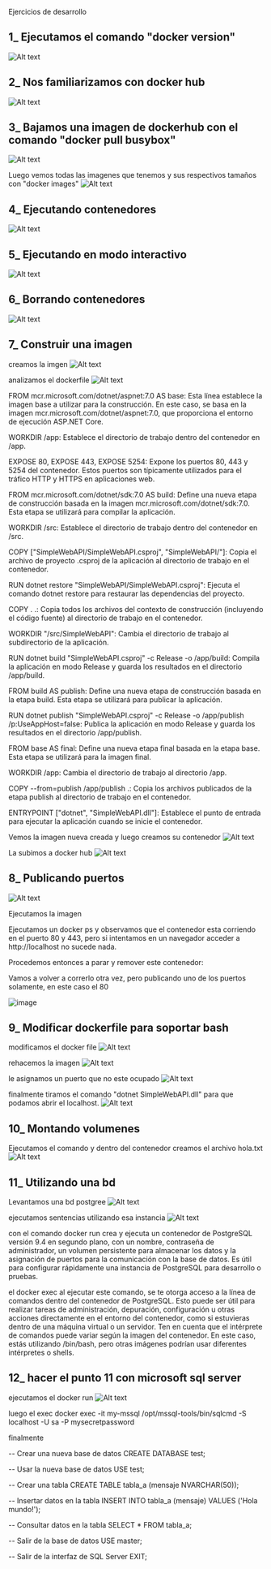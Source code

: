 Ejercicios de desarrollo

## 1_ Ejecutamos el comando "docker version"
![Alt text](1.png)

## 2_ Nos familiarizamos con docker hub
![Alt text](2.png)

## 3_ Bajamos una imagen de dockerhub con el comando "docker pull busybox"
![Alt text](3.png)

Luego vemos todas las imagenes que tenemos y sus respectivos tamaños con "docker images"
![Alt text](4.png)

##  4_ Ejecutando contenedores
![Alt text](5.png)

##  5_ Ejecutando en modo interactivo
![Alt text](6.png)

##  6_ Borrando contenedores
![Alt text](7.png)

##  7_ Construir una imagen
creamos la imgen
![Alt text](8.png)

analizamos el dockerfile
![Alt text](9.png)

FROM mcr.microsoft.com/dotnet/aspnet:7.0 AS base: Esta línea establece la imagen base a utilizar para la construcción. En este caso, se basa en la imagen mcr.microsoft.com/dotnet/aspnet:7.0, que proporciona el entorno de ejecución ASP.NET Core.

WORKDIR /app: Establece el directorio de trabajo dentro del contenedor en /app.

EXPOSE 80, EXPOSE 443, EXPOSE 5254: Expone los puertos 80, 443 y 5254 del contenedor. Estos puertos son típicamente utilizados para el tráfico HTTP y HTTPS en aplicaciones web.

FROM mcr.microsoft.com/dotnet/sdk:7.0 AS build: Define una nueva etapa de construcción basada en la imagen mcr.microsoft.com/dotnet/sdk:7.0. Esta etapa se utilizará para compilar la aplicación.

WORKDIR /src: Establece el directorio de trabajo dentro del contenedor en /src.

COPY ["SimpleWebAPI/SimpleWebAPI.csproj", "SimpleWebAPI/"]: Copia el archivo de proyecto .csproj de la aplicación al directorio de trabajo en el contenedor.

RUN dotnet restore "SimpleWebAPI/SimpleWebAPI.csproj": Ejecuta el comando dotnet restore para restaurar las dependencias del proyecto.

COPY . .: Copia todos los archivos del contexto de construcción (incluyendo el código fuente) al directorio de trabajo en el contenedor.

WORKDIR "/src/SimpleWebAPI": Cambia el directorio de trabajo al subdirectorio de la aplicación.

RUN dotnet build "SimpleWebAPI.csproj" -c Release -o /app/build: Compila la aplicación en modo Release y guarda los resultados en el directorio /app/build.

FROM build AS publish: Define una nueva etapa de construcción basada en la etapa build. Esta etapa se utilizará para publicar la aplicación.

RUN dotnet publish "SimpleWebAPI.csproj" -c Release -o /app/publish /p:UseAppHost=false: Publica la aplicación en modo Release y guarda los resultados en el directorio /app/publish.

FROM base AS final: Define una nueva etapa final basada en la etapa base. Esta etapa se utilizará para la imagen final.

WORKDIR /app: Cambia el directorio de trabajo al directorio /app.

COPY --from=publish /app/publish .: Copia los archivos publicados de la etapa publish al directorio de trabajo en el contenedor.

ENTRYPOINT ["dotnet", "SimpleWebAPI.dll"]: Establece el punto de entrada para ejecutar la aplicación cuando se inicie el contenedor.

Vemos la imagen nueva creada y luego creamos su contenedor
![Alt text](10.png)

La subimos a docker hub
![Alt text](11.png)

##  8_ Publicando puertos
![Alt text](12.png)

Ejecutamos la imagen
 
Ejecutamos un docker ps y observamos que el contenedor esta corriendo en el puerto 80 y 443, pero si intentamos en un navegador acceder a http://localhost no sucede nada.

Procedemos entonces a parar y remover este contenedor:

Vamos a volver a correrlo otra vez, pero publicando uno de los puertos solamente, en este caso el 80

![image](https://user-images.githubusercontent.com/37404924/129847752-e509fc6d-0561-412b-b8ee-52815e6562e8.png)

##  9_ Modificar dockerfile para soportar bash

modificamos el docker file
![Alt text](13.png)

rehacemos la imagen
![Alt text](14.png)

le asignamos un puerto que no este ocupado
![Alt text](15.png)

finalmente tiramos el comando "dotnet SimpleWebAPI.dll" para que podamos abrir el localhost.
![Alt text](16.png)

## 10_ Montando volumenes
Ejecutamos el comando y dentro del contenedor creamos el archivo hola.txt
![Alt text](17.png)

## 11_ Utilizando una bd
Levantamos una bd postgree
![Alt text](18.png)

ejecutamos sentencias utilizando esa instancia
![Alt text](19.png)

con el comando docker run crea y ejecuta un contenedor de PostgreSQL versión 9.4 en segundo plano, con un nombre, contraseña de administrador, un volumen persistente para almacenar los datos y la asignación de puertos para la comunicación con la base de datos. Es útil para configurar rápidamente una instancia de PostgreSQL para desarrollo o pruebas.

el docker exec al ejecutar este comando, se te otorga acceso a la línea de comandos dentro del contenedor de PostgreSQL. Esto puede ser útil para realizar tareas de administración, depuración, configuración u otras acciones directamente en el entorno del contenedor, como si estuvieras dentro de una máquina virtual o un servidor. Ten en cuenta que el intérprete de comandos puede variar según la imagen del contenedor. En este caso, estás utilizando /bin/bash, pero otras imágenes podrían usar diferentes intérpretes o shells.

## 12_ hacer el punto 11 con microsoft sql server

ejecutamos el docker run
![Alt text](20.png)

luego el exec
docker exec -it my-mssql /opt/mssql-tools/bin/sqlcmd -S localhost -U sa -P mysecretpassword

finalmente

-- Crear una nueva base de datos
CREATE DATABASE test;

-- Usar la nueva base de datos
USE test;

-- Crear una tabla
CREATE TABLE tabla_a (mensaje NVARCHAR(50));

-- Insertar datos en la tabla
INSERT INTO tabla_a (mensaje) VALUES ('Hola mundo!');

-- Consultar datos en la tabla
SELECT * FROM tabla_a;

-- Salir de la base de datos
USE master;

-- Salir de la interfaz de SQL Server
EXIT;
